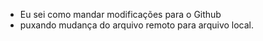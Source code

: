 
- Eu sei como mandar modificações para o Github
- puxando mudança do arquivo remoto para arquivo local.
